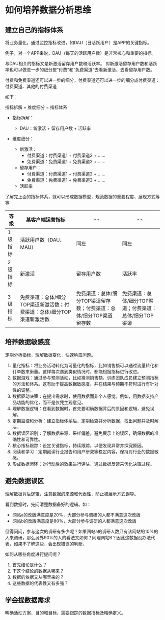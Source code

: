 # 如何培养数据分析思维

## 建立自己的指标体系

将业务量化，通过监控指标改进，如DAU（日活跃用户）是APP的关键指标。

例子，对一个APP来说，DAU（每天的活跃用户数）是非常核心和重要的指标。

与DAU相关的指标又是新激活留存用户数和活跃率。
对新激活留存用户数和活跃率也可以做进一步的细分按“付费”和“免费渠道”去看新激活，去看留存用户数。

付费和免费渠道还可以进一步的细分，付费渠道还可以进一步的细分成付费渠道：付费渠道、其他的付费渠道

如下：

指标拆解 + 维度细分 = 指标体系

+ 指标拆解：
    + DAU：新激活 + 留存用户数 + 活跃率

+ 维度细分：
    + 新激活：
        + 付费渠道：付费渠道1 + 付费渠道2 + ……
        + 免费渠道：免费渠道1 + 免费渠道2 + ……
    + 留存用户：
        + 付费渠道：付费渠道1 + 付费渠道2 + ……
        + 免费渠道：免费渠道1 + 免费渠道2 + ……
    + 活跃率

了解完上面的指标体系，就可以形成数据模型，规范数据的重要程度、展现方式等等

| 等级 | 某客户端运营指标 | -- | -- |
| -- | -- | -- | -- |
| 1级指标 | 活跃用户数（DAU、MAU） | 同左 | 同左 | 
| 2级指标 | 新激活 | 留存用户数 | 活跃率 |
| 3级指标 | 免费渠道：总体/细分TOP渠道新激活数；付费渠道：总体/细分TOP渠道新激活数 | 免费渠道：总体/细分TOP渠道留存数；付费渠道：总体/细分TOP渠道留存数 | 免费渠道：总体/细分TOP渠道；付费渠道：总体/细分TOP渠道 | 

## 培养数据敏感度

定期分析指标，理解数据变化，快速响应问题。

1. 量化指标：将业务活动转化为可量化的指标，比如销售额可以通过流量转化和订单数来衡量。这样每次遇到类似情况时，都能根据指标进行改进。
2. 数据游戏：通过参与预测活动，比如猜测销售额，训练团队成员建立预测指标的方法和体系。这有助于提高数据敏感度，并在结果与预期不符时进行有针对性的调整。
3. 数据驱动决策：在提出需求时，使用数据而非个人感觉。例如，用数据支持产品功能的优化，而不是仅凭主观意见。
4. 理解数据逻辑：在看到数据时，首先要明确数据背后的原因和逻辑，避免误解。
5. 定期监控和分析：建立指标体系后，定期检查并分析数据，找出问题并及时解决。
6. 数据误区识别：了解数据来源、采样偏差，避免展示上的误区，确保数据的准确性和可靠性。
7. 核心指标跟踪：设定关键指标，持续跟踪，以便发现异常并探究原因。
8. 阅读和学习：定期阅读行业报告和用户研究等稳定内容，保持对行业的数据敏感。
9. 形成数据闭环：对行动后的效果进行评估，通过数据反馈来优化决策过程。


## 避免数据误区

理解数据背后逻辑，注意数据的来源和代表性，防止被展示方式误导。

看到数据时，先问清楚数据备好的逻辑。如：
+ 网站a的改版满意度是20%，大部分参与调研的人都不满意这次改版
+ 网站b的改版满意度是80%，大部分参与调研的人都满意这次改版

但得问问，参与这次的调研有多少呢？如果网站a的调研人数只有该网站的10%的人来调研，那么另外90%的人的看法又如何？同理网站B？因此这数据没办法代表，如果不了解这些，会出现错误的判断。

如何从哪些角度进行提问呢？
1. 首先结论是什么？
2. 下这个结论的数据从哪来？
3. 数据的依据又从哪里来的？
4. 这些数据的代表性又有多强？

## 学会提数据需求

明确活动方案、目的和目标，需要跟踪的数据指标及精确定义。